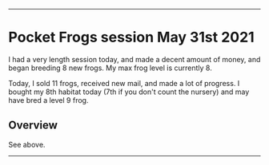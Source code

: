 
***

# Pocket Frogs session May 31st 2021

I had a very length session today, and made a decent amount of money, and began breeding 8 new frogs. My max frog level is currently 8.

Today, I sold 11 frogs, received new mail, and made a lot of progress. I bought my 8th habitat today (7th if you don't count the nursery) and may have bred a level 9 frog.

## Overview

See above.

***
